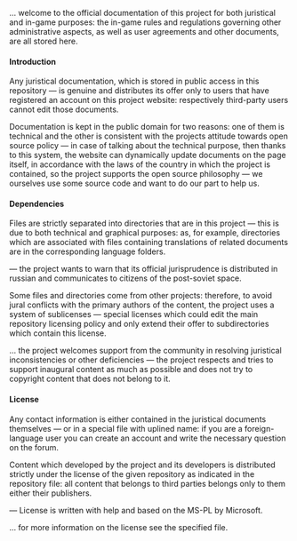 … welcome to the official documentation of this project for both juristical and in-game purposes: the in-game rules and regulations governing other administrative aspects, as well as user agreements and other documents, are all stored here.

#### Introduction

Any juristical documentation, which is stored in public access in this repository — is genuine and distributes its offer only to users that have registered an account on this project website: respectively third-party users cannot edit those documents.

Documentation is kept in the public domain for two reasons: one of them is technical and the other is consistent with the projects attitude towards open source policy — in case of talking about the technical purpose, then thanks to this system, the website can dynamically update documents on the page itself, in accordance with the laws of the country in which the project is contained, so the project supports the open source philosophy — we ourselves use some source code and want to do our part to help us.

#### Dependencies

Files are strictly separated into directories that are in this project — this is due to both technical and graphical purposes: as, for example, directories which are associated with files containing translations of related documents are in the corresponding language folders.

— the project wants to warn that its official jurisprudence is distributed in russian and communicates to citizens of the post-soviet space.

Some files and directories come from other projects: therefore, to avoid jural conflicts with the primary authors of the content, the project uses a system of sublicenses — special licenses which could edit the main repository licensing policy and only extend their offer to subdirectories which contain this license.

… the project welcomes support from the community in resolving juristical inconsistencies or other deficiencies — the project respects and tries to support inaugural content as much as possible and does not try to copyright content that does not belong to it.

#### License

Any contact information is either contained in the juristical documents themselves — or in a special file with uplined name: if you are a foreign-language user you can create an account and write the necessary question on the forum.

Content which developed by the project and its developers is distributed strictly under the license of the given repository as indicated in the repository file: all content that belongs to third parties belongs only to them either their publishers.

— License is written with help and based on the MS-PL by Microsoft.

… for more information on the license see the specified file.

